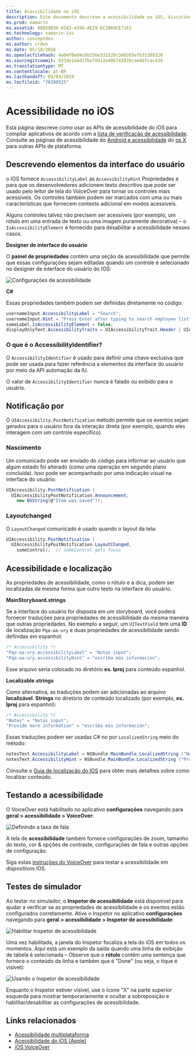 ```yaml
---
title: Acessibilidade no iOS
description: Este documento descreve a acessibilidade no iOS, discutindo várias propriedades e recursos que podem ser usados para tornar seu aplicativo utilizável com o máximo de usuários possível.
ms.prod: xamarin
ms.assetid: 88D59B36-05A3-4356-AE29-EC2B69CE7162
ms.technology: xamarin-ios
author: conceptdev
ms.author: crdun
ms.date: 05/18/2016
ms.openlocfilehash: 4a04f0ed4cbb336e331528c3d8265efb31388328
ms.sourcegitcommit: 933de144d1fbe7d412e49b743839cae4bfcac439
ms.translationtype: MT
ms.contentlocale: pt-BR
ms.lasthandoff: 09/04/2019
ms.locfileid: "70289525"
---
```

# <a name="accessibility-on-ios"></a>Acessibilidade no iOS

Esta página descreve como usar as APIs de acessibilidade do iOS para compilar aplicativos de acordo com a [lista de verificação de acessibilidade](~/cross-platform/app-fundamentals/accessibility.md).
Consulte as páginas de acessibilidade do [Android e acessibilidade](~/android/app-fundamentals/accessibility.md) do [os X](~/mac/app-fundamentals/accessibility.md) para outras APIs de plataforma.

## <a name="describing-ui-elements"></a>Descrevendo elementos da interface do usuário

o IOS fornece `AccessibilityLabel` as `AccessibilityHint` Propriedades e para que os desenvolvedores adicionem texto descritivo que pode ser usado pelo leitor de tela do VoiceOver para tornar os controles mais acessíveis. Os controles também podem ser marcados com uma ou mais características que fornecem contexto adicional em modos acessíveis.

Alguns controles talvez não precisem ser acessíveis (por exemplo, um rótulo em uma entrada de texto ou uma imagem puramente decorativa) – o `IsAccessibilityElement` é fornecido para desabilitar a acessibilidade nesses casos.

**Designer de interface do usuário**

O **painel de propriedades** contém uma seção de acessibilidade que permite que essas configurações sejam editadas quando um controle é selecionado no designer de interface do usuário do IOS:

![](accessibility-images/ios-designer-sml.png "Configurações de acessibilidade")

**C#**

Essas propriedades também podem ser definidas diretamente no código:

```csharp
usernameInput.AccessibilityLabel = "Search";
usernameInput.Hint = "Press Enter after typing to search employee list";
someLabel.IsAccessibilityElement = false;
displayOnlyText.AccessibilityTraits = UIAccessibilityTrait.Header | UIAccessibilityTrait.Selected;
```

### <a name="what-is-accessibilityidentifier"></a>O que é o AccessibilityIdentifier?

O `AccessibilityIdentifier` é usado para definir uma chave exclusiva que pode ser usada para fazer referência a elementos da interface do usuário por meio da API automação da IU.

O valor de `AccessibilityIdentifier` nunca é falado ou exibido para o usuário.

<a name="postnotification" />

## <a name="postnotification"></a>Notificação por

O `UIAccessibility.PostNotification` método permite que os eventos sejam gerados para o usuário fora da interação direta (por exemplo, quando eles interagem com um controle específico).

### <a name="announcement"></a>Nascimento

Um comunicado pode ser enviado do código para informar ao usuário que algum estado foi alterado (como uma operação em segundo plano concluída). Isso pode ser acompanhado por uma indicação visual na interface do usuário:

```csharp
UIAccessibility.PostNotification (
  UIAccessibilityPostNotification.Announcement,
    new NSString(@"Item was saved"));
```

### <a name="layoutchanged"></a>Layoutchanged

O `LayoutChanged` comunicado é usado quando o layout da tela:

```csharp
UIAccessibility.PostNotification (
  UIAccessibilityPostNotification.LayoutChanged,
    someControl);  // someControl gets focus
```


## <a name="accessibility-and-localization"></a>Acessibilidade e localização

As propriedades de acessibilidade, como o rótulo e a dica, podem ser localizadas da mesma forma que outro texto na interface do usuário.

**MainStoryboard.strings**

Se a interface do usuário for disposta em um storyboard, você poderá fornecer traduções para propriedades de acessibilidade da mesma maneira que outras propriedades. No exemplo a seguir, um `UITextField` tem uma **ID** de localização `Pqa-aa-ury` e duas propriedades de acessibilidade sendo definidas em espanhol:

```csharp
/* Accessibility */
"Pqa-aa-ury.accessibilityLabel" = "Notas input";
"Pqa-aa-ury.accessibilityHint" = "escriba más información";
```

Esse arquivo seria colocado no diretório **es. lproj** para conteúdo espanhol.

**Localizable.strings**

Como alternativa, as traduções podem ser adicionadas ao arquivo **localizável. Strings** no diretório de conteúdo localizado (por exemplo, **es. lproj** para espanhol):

```csharp
/* Accessibility */
"Notes" = "Notas input";
"Provide more information" = "escriba más información";
```

Essas traduções podem ser usadas C# no por `LocalizedString` meio do método:

```csharp
notesText.AccessibilityLabel = NSBundle.MainBundle.LocalizedString ("Notes", "");
notesText.AccessibilityHint = NSBundle.MainBundle.LocalizedString ("Provide more information", "");
```

Consulte o [Guia de localização do IOS](~/ios/app-fundamentals/localization/index.md) para obter mais detalhes sobre como localizar conteúdo.

<a name="testing" />

## <a name="testing-accessibility"></a>Testando a acessibilidade

O VoiceOver está habilitado no aplicativo **configurações** navegando para **geral > acessibilidade > VoiceOver**:

![](accessibility-images/settings-sml.png "Definindo a taxa de fala")

A tela de **acessibilidade** também fornece configurações de zoom, tamanho do texto, cor & opções de contraste, configurações de fala e outras opções de configuração.

Siga estas [instruções do VoiceOver](https://developer.apple.com/library/ios/technotes/TestingAccessibilityOfiOSApps/TestAccessibilityonYourDevicewithVoiceOver/TestAccessibilityonYourDevicewithVoiceOver.html) para testar a acessibilidade em dispositivos IOS.


## <a name="simulator-testing"></a>Testes de simulador

Ao testar no simulador, o **Inspetor de acessibilidade** está disponível para ajudar a verificar se as propriedades de acessibilidade e os eventos estão configurados corretamente. Ative o Inspetor no aplicativo **configurações** navegando para **geral > acessibilidade > Inspetor de acessibilidade**:

![](accessibility-images/settings-inspector-sml.png "Habilitar Inspetor de acessibilidade")

Uma vez habilitada, a janela do Inspetor focaliza a tela do iOS em todos os momentos.
Aqui está um exemplo da saída quando uma linha de exibição de tabela é selecionada – Observe que o **rótulo** contém uma sentença que fornece o conteúdo da linha e também que é "Done" (ou seja, o tique é visível):

![](accessibility-images/tableview-a11y-sml.png "Usando o Inspetor de acessibilidade")

Enquanto o Inspetor estiver visível, use o ícone "X" na parte superior esquerda para mostrar temporariamente e ocultar a sobreposição e habilitar/desabilitar as configurações de acessibilidade.



## <a name="related-links"></a>Links relacionados

- [Acessibilidade multiplataforma](~/cross-platform/app-fundamentals/accessibility.md)
- [Acessibilidade do iOS (Apple)](https://developer.apple.com/library/ios/documentation/UserExperience/Conceptual/iPhoneAccessibility/Accessibility_on_iPhone/Accessibility_on_iPhone.html)
- [iOS VoiceOver](http://www.apple.com/accessibility/ios/voiceover/)
